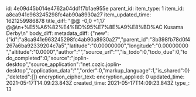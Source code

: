 id: 4e09d45b014e4762a04dd1f7b1ae955e
parent_id: 
item_type: 1
item_id: a8ca941e963245298fc4ab90a8930a27
item_updated_time: 1621259986878
title_diff: "@@ -0,0 +1,17 @@\\n+%E5%A6%82%E4%BD%95%E7%8E%A9%E8%BD%AC Kusama Derby\\n"
body_diff: 
metadata_diff: {"new":{"id":"a8ca941e963245298fc4ab90a8930a27","parent_id":"3b398fb78d0f4267a6ba92339204c7a5","latitude":"0.00000000","longitude":"0.00000000","altitude":"0.0000","author":"","source_url":"","is_todo":0,"todo_due":0,"todo_completed":0,"source":"joplin-desktop","source_application":"net.cozic.joplin-desktop","application_data":"","order":0,"markup_language":1,"is_shared":0},"deleted":[]}
encryption_cipher_text: 
encryption_applied: 0
updated_time: 2021-05-17T14:09:23.843Z
created_time: 2021-05-17T14:09:23.843Z
type_: 13